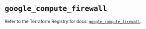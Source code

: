 # `google_compute_firewall`

Refer to the Terraform Registry for docs: [`google_compute_firewall`](https://registry.terraform.io/providers/hashicorp/google/6.13.0/docs/resources/compute_firewall).
